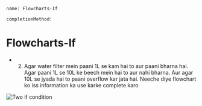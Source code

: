 ```ngMeta
name: Flowcharts-If

completionMethod:
```

# Flowcharts-If


- 2) Agar water filter mein paani 1L se kam hai to aur paani bharna hai. Agar paani 1L se 10L ke beech mein hai to aur nahi bharna. Aur agar 10L se jyada hai to paani overflow kar jata hai. Neeche diye flowchart ko iss information ka use karke complete karo

![Two if condition](/home/courage/Desktop/Markdown-Curriculum/7s_bLj5LGm7w-Mlx2QZIMHIA.png)

